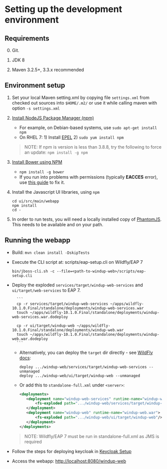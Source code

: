 
Setting up the development environment
======================================

Requirements
-------------

0. Git.

1. JDK 8

2. Maven 3.2.5+, 3.3.x recommended

Environment setup
-----------------
1. Set your local Maven setting.xml by copying file `settings.xml` from checked out sources into `$HOME/.m2/` or use it while calling maven with option `-s settings.xml`
 
2. [Install NodeJS Package Manager (npm)](https://nodejs.org/en/download/package-manager/)
   * For example, on Debian-based systems, use `sudo apt-get install npm`
   * On RHEL 7: 1) Install [EPEL](https://fedoraproject.org/wiki/EPEL)  2) `sudo yum install npm`
   > NOTE: If npm is version is less than 3.8.8, try the following to force an update: `npm install -g npm`


3. [Install Bower using NPM](http://bower.io/#install-bower)
    * `npm install -g bower`
    * If you run into problems with permissions (typically **EACCES** error), use [this guide](https://docs.npmjs.com/getting-started/fixing-npm-permissions) 
      to fix it. 

4. Install the Javascript UI libraries, using `npm`
    ```
    cd ui/src/main/webapp
    npm install
    cd -
    ```

5. In order to run tests, you will need a locally installed copy of [PhantomJS](http://phantomjs.org/). This needs to be available and on your path.

Running the webapp
------------------

- Build: `mvn clean install -DskipTests`
- Execute the CLI script at: scripts/eap-setup.cli on Wildfly/EAP 7

    `bin/jboss-cli.sh -c --file=<path-to-windup-web>/scripts/eap-setup.cli`

- Deploy the exploded `services/target/windup-web-services` and `ui/target/web-services` to EAP 7.

        ```
        cp -r services/target/windup-web-services ~/apps/wildfly-10.1.0.Final/standalone/deployments/windup-web-services.war
        touch ~/apps/wildfly-10.1.0.Final/standalone/deployments/windup-web-services.war.dodeploy

        cp -r ui/target/windup-web ~/apps/wildfly-10.1.0.Final/standalone/deployments/windup-web.war
        touch ~/apps/wildfly-10.1.0.Final/standalone/deployments/windup-web.war.dodeploy
        ```
        
    - Alternatively, you can deploy the `target` dir directly - see [WildFly docs](https://docs.jboss.org/author/display/WFLY10/Application+deployment#Applicationdeployment-UnmanagedDeployments):

        ```
        deploy .../windup-web/services/target/windup-web-services --unmanaged
        deploy .../windup-web/ui/target/windup-web --unmanaged
        ```

    - Or add this to `standalone-full.xml` under `<server>`:

         ```xml
         <deployments>
            <deployment name="windup-web-services" runtime-name="windup-web-services.war">
                <fs-exploded path=".../windup-web/services/target/windup-web-services"/>
            </deployment>
            <deployment name="windup-web" runtime-name="windup-web.war">
                <fs-exploded path=".../windup-web/ui/target/windup-web"/>
            </deployment>
        </deployments>
        ```

    > NOTE: Wildfly/EAP 7 must be run in standalone-full.xml as JMS is required
- Follow the steps for deploying keycloak in [Keycloak Setup](./KEYCLOAK-SETUP.md)
- Access the webapp: <http://localhost:8080/windup-web>
